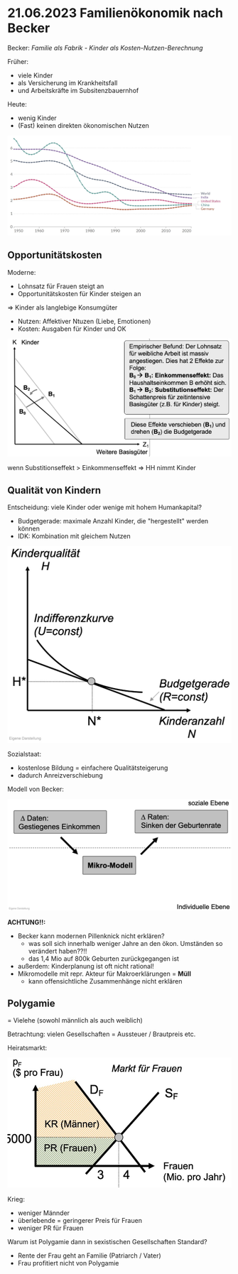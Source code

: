 # 21.06.2023 Familienökonomik nach Becker

Becker: *Familie als Fabrik - Kinder als Kosten-Nutzen-Berechnung*

Früher: 

- viele Kinder
- als Versicherung im Krankheitsfall
- und Arbeitskräfte im Subsitenzbauernhof

Heute:

- wenig Kinder
- (Fast) keinen direkten ökonomischen Nutzen

![img](../images/2023-06-21_11-08-54.jpg)

## Opportunitätskosten

Moderne:

- Lohnsatz für Frauen steigt an
- Opportunitätskosten für Kinder steigen an

=> Kinder als langlebige Konsumgüter

- Nutzen: Affektiver Ntuzen (Liebe, Emotionen)
- Kosten: Ausgaben für Kinder und OK



![img](../images/2023-06-21_11-10-54.jpg)

wenn Substitionseffekt > Einkommenseffekt => HH nimmt Kinder

## Qualität von Kindern

Entscheidung: viele Kinder oder wenige mit hohem Humankapital?

- Budgetgerade: maximale Anzahl Kinder, die "hergestellt" werden können
- IDK: Kombination mit gleichem Nutzen

![img](../images/2023-06-21_11-22-23.jpg)

Sozialstaat:

- kostenlose Bildung = einfachere Qualitätsteigerung
- dadurch Anreizverschiebung



Modell von Becker:

![img](../images/2023-06-21_11-24-22.jpg)

**ACHTUNG!!:**

- Becker kann modernen Pillenknick nicht erklären?
    - was soll sich innerhalb weniger Jahre an den ökon. Umständen so verändert haben??!!
    - das 1,4 Mio auf 800k Geburten zurückgegangen ist
- außerdem: Kinderplanung ist oft nicht rational!
- Mikromodelle mit repr. Akteur für Makroerklärungen = **Müll**
    - kann offensichtliche Zusammenhänge nicht erklären



## Polygamie

= Vielehe (sowohl männlich als auch weiblich)

Betrachtung: vielen Gesellschaften = Aussteuer / Brautpreis etc.

Heiratsmarkt:

![img](../images/2023-06-21_11-31-55.jpg)

Krieg:

- weniger Männder
- überlebende = geringerer Preis für Frauen
- weniger PR für Frauen



Warum ist Polygamie dann in sexistischen Gesellschaften Standard?

- Rente der Frau geht an Familie (Patriarch / Vater)
- Frau profitiert nicht von Polygamie

